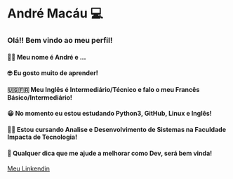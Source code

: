 <!--
### Hi there 👋
**AndreMacau/AndreMacau** is a ✨ _special_ ✨ repository because its `README.md` (this file) appears on your GitHub profile.

Here are some ideas to get you started:

- 🔭 I’m currently working on ...
- 🌱 I’m currently learning ...
- 👯 I’m looking to collaborate on ...
- 🤔 I’m looking for help with ...
- 💬 Ask me about ...
- 📫 How to reach me: ...
- 😄 Pronouns: ...
- ⚡ Fun fact: ...
-->
# André Macáu :computer:

### Olá!! Bem vindo ao meu perfil!
#### :raising_hand_man: Meu nome é André e ...
#### :nerd_face: Eu gosto muito de aprender!
#### :us::fr: Meu Inglês é Intermediário/Técnico e falo o meu Francês Básico/Intermediário!
#### :grinning: No momento eu estou estudando Python3, GitHub, Linux e Inglês!
#### :man_student: Estou cursando Analise e Desenvolvimento de Sistemas na Faculdade Impacta de Tecnologia!
#### :raised_hands: Qualquer dica que me ajude a melhorar como Dev, será bem vinda!
[Meu Linkendin](https://www.linkedin.com/in/andre-macau83/)
